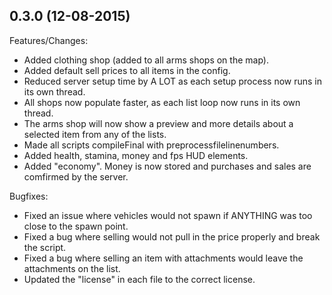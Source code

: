 ## 0.3.0 (12-08-2015)

Features/Changes:

  - Added clothing shop (added to all arms shops on the map).
  - Added default sell prices to all items in the config.
  - Reduced server setup time by A LOT as each setup process now runs in its own thread.
  - All shops now populate faster, as each list loop now runs in its own thread.
  - The arms shop will now show a preview and more details about a selected item from any of the lists.
  - Made all scripts compileFinal with preprocessfilelinenumbers.
  - Added health, stamina, money and fps HUD elements.
  - Added "economy". Money is now stored and purchases and sales are comfirmed by the server.

Bugfixes:

  - Fixed an issue where vehicles would not spawn if ANYTHING was too close to the spawn point.
  - Fixed a bug where selling would not pull in the price properly and break the script.
  - Fixed a bug where selling an item with attachments would leave the attachments on the list.
  - Updated the "license" in each file to the correct license.